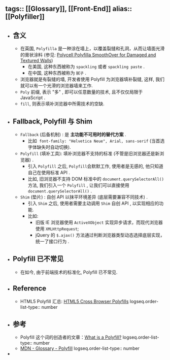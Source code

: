 tags:: [[Glossary]], [[Front-End]] 
alias:: [[Polyfiller]]
---

- ## 含义
	- 在英国, `Polyfilla` 是一种涂在墙上，以覆盖裂缝和孔洞，从而让墙面光滑的膏状涂料 (参见: [Polycell Polyfilla SmoothOver for Damaged and Textured Walls](https://www.polycell.co.uk/en/products/polycell-polyfilla-smoothover-for-damaged-and-textured-walls?size=2.5L))
		- 在美国, 这种东西被称为 `spackling` 或者 `spackling paste` .
		- 在中国, 这种东西被称为 `腻子` .
	- 浏览器就是有裂缝的墙, 开发者使用 Polyfill 为浏览器填补裂缝, 这样, 我们就可以有一个光滑的浏览器墙来工作.
	- `Poly` 前缀, 表示 "多" , 即可以任意数量的技术, 且不仅仅局限于 JavaScript .
	- `fill`, 则表示填补浏览器中所需技术的空缺.
- ## Fallback, Polyfill 与 Shim
	- `Fallback` (后备机制) : 是 **主功能不可用时的替代方案** .
		- 比如  `font-family: "Helvetica Neue", Arial, sans-serif` (当首选字体缺失时自动切换).
	- `Polyfill` (填补工具): 填补浏览器不支持的标准 (不管是旧浏览器还是新浏览器) .
		- 引入 `Polyfill` 之后, `Polyfill`会默默工作, 使用者是无感的, 他只知道自己在使用标准 API .
		- 比如, 旧浏览器不支持 DOM 标准中的 `document.querySelectorAll()` 方法, 我们引入一个 `Polyfill` , 让我们可以直接使用 `document.querySelectorAll()` .
	- `Shim` (垫片) : 自创 API 以抹平环境差异 (底层需要兼容不同技术) .
		- 引入 `Shim` 之后, 使用者需要主动调用 `Shim` 自创 API , 以实现相应的功能.
		- 比如:
			- 旧版 IE 浏览器使用 `ActiveXObject` 实现异步请求，而现代浏览器使用 `XMLHttpRequest`;
			- jQuery 的 `$.ajax()` 方法通过判断浏览器类型动态选择底层实现，统一了接口行为 .
- ## Polyfill 已不常见
	- 在如今, 由于前端技术的标准化, Polyfill 已不常见.
- ## Reference
	- HTML5 Polyfill 汇总: [HTML5 Cross Browser Polyfills](https://github.com/Modernizr/Modernizr/wiki/HTML5-Cross-Browser-Polyfills)
	  logseq.order-list-type:: number
- ## 参考
	- Polyfill 这个词的创造者的文章：[What is a Polyfill?](https://remysharp.com/2010/10/08/what-is-a-polyfill)
	  logseq.order-list-type:: number
	- [MDN - Glossary - Polyfill](https://developer.mozilla.org/en-US/docs/Glossary/Polyfill)
	  logseq.order-list-type:: number
-